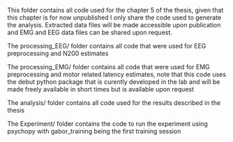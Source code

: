 This folder contains all code used for the chapter 5 of the thesis, given that this chapter is for now unpublished I only share the code used to generate the analysis. Extracted data files will be made accessible upon publication and EMG and EEG data files can be shared upon request.

The processing_EEG/ folder contains all code that were used for EEG preprocessing and N200 estimates

The processing_EMG/ folder contains all code that were used for EMG preprocessing and motor related latency estimates, note that this code uses the debut python package that is curently developed in the lab and will be made freely available in short times but is available upon request

The analysis/ folder contains all code used for the results described in the thesis

The Experiment/ folder contains the code to run the experiment using psychopy with gabor_training being the first training session
